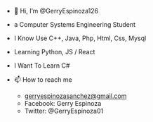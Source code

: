 - 👋 Hi, I’m @GerryEspinoza126
- a Computer Systems Engineering Student
- I Know Use C++, Java, Php, Html, Css, Mysql
- Learning Python, JS / React
- I Want To Learn C#
- 📫 How to reach me 
      
    - gerryespinozasanchez@gmail.com
    - Facebook: Gerry Espinoza
    - Twitter: @GerryEspinoza01

<!---
GerryEspinoza126/GerryEspinoza126 is a ✨ special ✨ repository because its `README.md` (this file) appears on your GitHub profile.
You can click the Preview link to take a look at your changes.
--->
